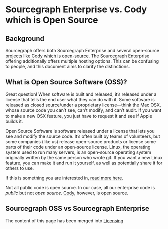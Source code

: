 # Sourcegraph Enterprise vs. Cody which is Open Source

## Background

Sourcegraph offers both Sourcegraph Enterprise and several open-source projects like Cody [which is open-source](https://about.sourcegraph.com/blog/open-sourcing-cody). The Sourcegraph Enterprise offering additionally offers multiple hosting options. This can be confusing to people, and this document aims to clarify the distinctions.

## What is Open Source Software (OSS)?

Great question! When software is built and released, it’s released under a license that tells the end user what they can do with it. Some software is released as closed source/under a proprietary license—think the Mac OSX, whose source code you can’t see, can’t modify, and can’t audit. If you want to make a new OSX feature, you just have to request it and see if Apple builds it.

Open Source Software is software released under a license that lets you see and modify the source code. It’s often built by teams of volunteers, but some companies (like us) release open-source products or license some parts of their code under an open-source license. Linux, the operating system used to run many servers, is an open-source operating system originally written by the same person who wrote git. If you want a new Linux feature, you can make it and run it yourself, as well as potentially share it for others to use.

If this is something you are interested in, [read more here](https://opensource.com/resources/what-open-source).

Not all public code is open source. In our case, all our enterprise code is _public_ but not _open source_. [Cody](https://docs.sourcegraph.com/cody), however, is open source.

## Sourcegraph OSS vs Sourcegraph Enterprise

The content of this page has been merged into [Licensing](../../../product/process/gtm/licensing.md)
